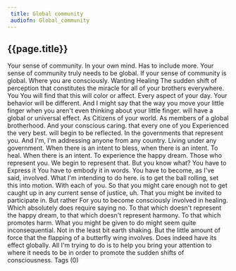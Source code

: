 ```yaml
---
 title: Global community
 audiofn: Global_community
---
```


## {{page.title}}

Your sense of community. In your own mind. Has to include more. Your
sense of community truly needs to be global. If your sense of community
is global. Where you are consciously. Wanting Healing The sudden shift
of perception that constitutes the miracle for all of your brothers
everywhere. You You will find that this will color or affect. Every
aspect of your day. Your behavior will be different. And I might say
that the way you move your little finger when you aren't even thinking
about your little finger. will have a global or universal effect. As
Citizens of your world. As members of a global brotherhood. And your
conscious caring. that every one of you Experienced the very best. will
begin to be reflected. In the governments that represent you. And I'm,
I'm addressing anyone from any country. Living under any government.
When there is an intent to bless, when there is an intent. To heal. When
there is an intent. To experience the happy dream. Those who represent
you. We begin to represent that. But you know what? You have to Express
it You have to embody it in words. You have to become, as I've said,
involved. What I'm intending to do here. is to get the ball rolling, set
this into motion. With each of you. So that you might care enough not to
get caught up in any current sense of justice, uh. That you might be
invited to participate in. But rather For you to become consciously
involved in healing. Which absolutely does require saying no. To that
which doesn't represent the happy dream, to that which doesn't represent
harmony. To that which promotes harm. What you might be given to do
might seem quite inconsequential. Not in the least bit earth shaking.
But the little amount of force that the flapping of a butterfly wing
involves. Does indeed have its effect globally. All I'm trying to do is
to help you bring your attention to where it needs to be in order to
promote the sudden shifts of consciousness.
Tags (0)


